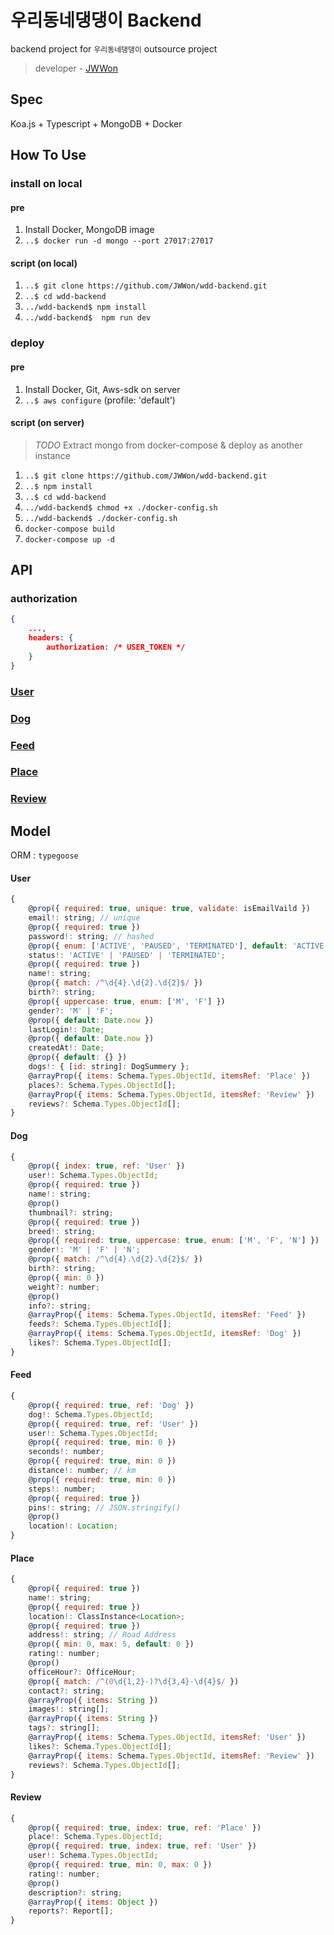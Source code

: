 # 우리동네댕댕이 Backend

backend project for `우리동네댕댕이` outsource project

> developer - [JWWon](https://github.com/JWWon)

## Spec

Koa.js + Typescript + MongoDB + Docker

## How To Use

### install on local

#### pre

1. Install Docker, MongoDB image
2. `..$ docker run -d mongo --port 27017:27017`

#### script (on local)

1. `..$ git clone https://github.com/JWWon/wdd-backend.git`
2. `..$ cd wdd-backend`
3. `../wdd-backend$ npm install`
4. `../wdd-backend$  npm run dev`

### deploy

#### pre

1. Install Docker, Git, Aws-sdk on server
2. `..$ aws configure` (profile: 'default')

#### script (on server)

> *TODO*  Extract mongo from docker-compose & deploy as another instance

1. `..$ git clone https://github.com/JWWon/wdd-backend.git`
2. `..$ npm install`
3. `..$ cd wdd-backend`
4. `../wdd-backend$ chmod +x ./docker-config.sh`
5. `../wdd-backend$ ./docker-config.sh`
6. `docker-compose build`
7. `docker-compose up -d`

## API

### authorization

```json
{
    ...,
    headers: {
    	authorization: /* USER_TOKEN */
	}
}
```

### [User](./api-guides/user.md)

### [Dog](./api-guides/dog.md)

### [Feed](./api-guides/feed.md)

### [Place](./api-guides/place.md)

### [Review](./api-guides/review.md)

## Model

ORM : `typegoose`

#### User

```javascript
{
    @prop({ required: true, unique: true, validate: isEmailVaild })
    email!: string; // unique
    @prop({ required: true })
    password!: string; // hashed
    @prop({ enum: ['ACTIVE', 'PAUSED', 'TERMINATED'], default: 'ACTIVE' })
    status!: 'ACTIVE' | 'PAUSED' | 'TERMINATED';
    @prop({ required: true })
    name!: string;
    @prop({ match: /^\d{4}.\d{2}.\d{2}$/ })
    birth?: string;
    @prop({ uppercase: true, enum: ['M', 'F'] })
    gender?: 'M' | 'F';
    @prop({ default: Date.now })
    lastLogin!: Date;
	@prop({ default: Date.now })
	createdAt!: Date;
	@prop({ default: {} })
	dogs!: { [id: string]: DogSummery };
	@arrayProp({ items: Schema.Types.ObjectId, itemsRef: 'Place' })
	places?: Schema.Types.ObjectId[];
	@arrayProp({ items: Schema.Types.ObjectId, itemsRef: 'Review' })
	reviews?: Schema.Types.ObjectId[];
}
```

#### Dog 

```javascript
{
    @prop({ index: true, ref: 'User' })
    user!: Schema.Types.ObjectId;
    @prop({ required: true })
    name!: string;
    @prop()
    thumbnail?: string;
	@prop({ required: true })
	breed!: string;
	@prop({ required: true, uppercase: true, enum: ['M', 'F', 'N'] })
	gender!: 'M' | 'F' | 'N';
	@prop({ match: /^\d{4}.\d{2}.\d{2}$/ })
	birth?: string;
    @prop({ min: 0 })
    weight?: number;
    @prop()
    info?: string;
	@arrayProp({ items: Schema.Types.ObjectId, itemsRef: 'Feed' })
	feeds?: Schema.Types.ObjectId[];
	@arrayProp({ items: Schema.Types.ObjectId, itemsRef: 'Dog' })
	likes?: Schema.Types.ObjectId[];
}
```

#### Feed

```javascript
{
	@prop({ required: true, ref: 'Dog' })
	dog!: Schema.Types.ObjectId;
    @prop({ required: true, ref: 'User' })
    user!: Schema.Types.ObjectId;
    @prop({ required: true, min: 0 })
    seconds!: number;
    @prop({ required: true, min: 0 })
    distance!: number; // km
    @prop({ required: true, min: 0 })
    steps!: number;
    @prop({ required: true })
    pins!: string; // JSON.stringify()
    @prop()
    location!: Location;
}
```

#### Place

```javascript
{
    @prop({ required: true })
    name!: string;
    @prop({ required: true })
    location!: ClassInstance<Location>;
	@prop({ required: true })
    address!: string; // Road Address
    @prop({ min: 0, max: 5, default: 0 })
    rating!: number;
    @prop()
    officeHour?: OfficeHour;
	@prop({ match: /^(0\d{1,2}-)?\d{3,4}-\d{4}$/ })
	contact?: string;
	@arrayProp({ items: String })
	images!: string[];
	@arrayProp({ items: String })
	tags?: string[];
	@arrayProp({ items: Schema.Types.ObjectId, itemsRef: 'User' })
	likes?: Schema.Types.ObjectId[];
	@arrayProp({ items: Schema.Types.ObjectId, itemsRef: 'Review' })
	reviews?: Schema.Types.ObjectId[];
}
```

#### Review

```javascript
{
	@prop({ required: true, index: true, ref: 'Place' })
	place!: Schema.Types.ObjectId;
	@prop({ required: true, index: true, ref: 'User' })
	user!: Schema.Types.ObjectId;
	@prop({ required: true, min: 0, max: 0 })
	rating!: number;
	@prop()
	description?: string;
	@arrayProp({ items: Object })
	reports?: Report[];
}
```
